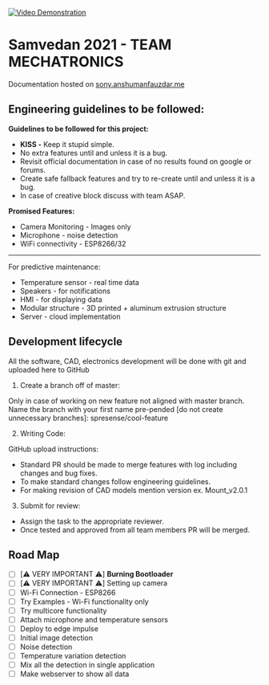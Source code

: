 [![Video Demonstration](https://user-images.githubusercontent.com/40523329/151546529-868d12b0-08c2-4249-9135-29f47f4933a7.png)](https://youtu.be/retoF6pWXOE)

# Samvedan 2021 - TEAM MECHATRONICS

Documentation hosted on [sony.anshumanfauzdar.me](https://sony.anshumanfauzdar.me)

## Engineering guidelines to be followed:
**Guidelines to be followed for this project:**

- **KISS -** Keep it stupid simple.
- No extra features until and unless it is a bug.
- Revisit official documentation in case of no results found on google or forums.
- Create safe fallback features and try to re-create until and unless it is a bug.
- In case of creative block discuss with team ASAP.

**Promised Features:**

- Camera Monitoring - Images only
- Microphone - noise detection
- WiFi connectivity - ESP8266/32
---
For predictive maintenance:
- Temperature sensor - real time data
- Speakers - for notifications
- HMI - for displaying data
- Modular structure - 3D printed + aluminum extrusion structure
- Server - cloud implementation

## Development lifecycle
All the software, CAD, electronics development will be done with git and uploaded here to GitHub

1. Create a branch off of master:

Only in case of working on new feature not aligned with master branch.
Name the branch with your first name pre-pended [do not create unnecessary branches]:
spresense/cool-feature

2. Writing Code:

GitHub upload instructions:

- Standard PR should be made to merge features with log including changes and bug fixes.
- To make standard changes follow engineering guidelines.
- For making revision of CAD models mention version ex. Mount_v2.0.1

3. Submit for review:

- Assign the task to the appropriate reviewer.
- Once tested and approved from all team members PR will be merged.

## Road Map
- [ ]  [⚠️ VERY IMPORTANT ⚠️] **Burning Bootloader**
- [ ]  [⚠️ VERY IMPORTANT ⚠️] Setting up camera
- [ ]  Wi-Fi Connection - ESP8266
- [ ]  Try Examples - Wi-Fi functionality only
- [ ]  Try multicore functionality
- [ ]  Attach microphone and temperature sensors
- [ ]  Deploy to edge impulse
- [ ]  Initial image detection
- [ ]  Noise detection
- [ ]  Temperature variation detection
- [ ]  Mix all the detection in single application
- [ ]  Make webserver to show all data
